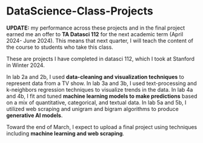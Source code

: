 # DataScience-Class-Projects

**UPDATE:** my performance across these projects and in the final project earned me an offer to **TA Datasci 112** for the next academic term (April 2024- June 2024). This means that next quarter, I will teach the content of the course to students who take this class.

These are projects I have completed in datasci 112, which I took at Stanford in Winter 2024.

In lab 2a and 2b, I used **data-cleaning and visualization techniques** to represent data from a TV show. In lab 3a and 3b, I used text-processing and k-neighbors regression techniques to visualize trends in the data. In lab 4a and 4b, I fit and tuned **machine learning models to make predictions** based on a mix of quantitative, categorical, and textual data. In lab 5a and 5b, I utilized web scraping and unigram and bigram algorithms to produce **generative AI models**.

Toward the end of March, I expect to upload a final project using techniques including **machine learning and web scraping**.
